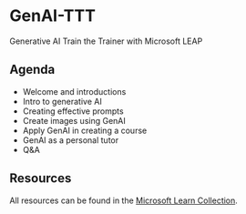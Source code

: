# GenAI-TTT

Generative AI Train the Trainer with Microsoft LEAP

## Agenda

- Welcome and introductions
- Intro to generative AI
- Creating effective prompts
- Create images using GenAI
- Apply GenAI in creating a course
- GenAI as a personal tutor
- Q&A


## Resources

All resources can be found in the [Microsoft Learn Collection](https://learn.microsoft.com/en-gb/collections/j280bz0zjrkor0?).
